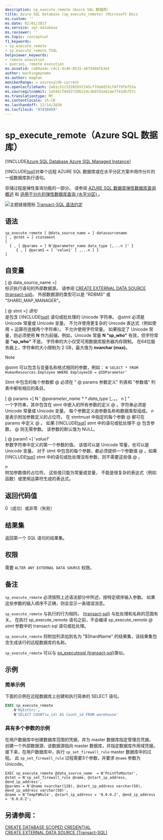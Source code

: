 ```yaml
---
description: sp_execute_remote（Azure SQL 数据库）
title: Azure SQL Database (sp_execute_remote) |Microsoft Docs
ms.custom: ''
ms.date: 02/01/2017
ms.service: sql-database
ms.reviewer: ''
ms.topic: conceptual
f1_keywords:
- sp_execute_remote
- sp_execute_remote_TSQL
helpviewer_keywords:
- remote execution
- queries, remote execution
ms.assetid: ca89aa4c-c4c1-4c46-8515-a6754667b3e5
author: markingmyname
ms.author: maghan
monikerRange: = azuresqldb-current
ms.openlocfilehash: 2ab1c51c53282b5f245cf7da0d33cf4f797bf53a
ms.sourcegitcommit: 1a544cf4dd2720b124c3697d1e62ae7741db757c
ms.translationtype: MT
ms.contentlocale: zh-CN
ms.lasthandoff: 12/14/2020
ms.locfileid: "97439459"
---
```

# <a name="sp_execute_remote-azure-sql-database"></a>sp_execute_remote（Azure SQL 数据库）
[!INCLUDE[Azure SQL Database Azure SQL Managed Instance](../../includes/applies-to-version/asdb-asdbmi.md)]

  [!INCLUDE[tsql](../../includes/tsql-md.md)]对单个远程 AZURE SQL 数据库或在水平分区方案中用作分片的一组数据库执行语句。  
  
 存储过程是弹性查询功能的一部分。  请参阅 [AZURE SQL 数据库弹性数据库查询概述](/azure/azure-sql/database/elastic-query-overview) 和 [适用于分片的弹性数据库查询 (水平分区) ](/azure/azure-sql/database/elastic-query-horizontal-partitioning)。  
  
 ![主题链接图标](../../database-engine/configure-windows/media/topic-link.gif "“主题链接”图标") [Transact-SQL 语法约定](../../t-sql/language-elements/transact-sql-syntax-conventions-transact-sql.md)  
  
## <a name="syntax"></a>语法  
  
```  
sp_execute_remote [ @data_source_name = ] datasourcename  
[ , @stmt = ] statement  
[   
  { , [ @params = ] N'@parameter_name data_type [,...n ]' }   
     { , [ @param1 = ] 'value1' [ ,...n ] }  
]  
```  
  
## <a name="arguments"></a>自变量  
 [ \@ data_source_name =]   
 标识执行语句的外部数据源。 请参阅 [CREATE EXTERNAL DATA SOURCE &#40;transact-sql&#41;](../../t-sql/statements/create-external-data-source-transact-sql.md)。 外部数据源的类型可以是 "RDBMS" 或 "SHARD_MAP_MANAGER"。  
  
 [ \@ stmt =] *语句*  
 是包含 [!INCLUDE[tsql](../../includes/tsql-md.md)] 语句或批处理的 Unicode 字符串。 \@stmt 必须是 Unicode 常量或 Unicode 变量。 不允许使用更复杂的 Unicode 表达式（例如使用 + 运算符连接两个字符串）。 不允许使用字符常量。 如果指定了 Unicode 常量，则必须使用 **N** 作为前缀。例如，Unicode 常量 **N "sp_who"** 有效，但字符常量 **"sp_who"** 不是。 字符串的大小仅受可用数据库服务器内存限制。 在64位服务器上，字符串的大小限制为 2 GB，最大值为 **nvarchar (max)**。  
  
> [!NOTE]  
>  \@stmt 可以包含与变量名称格式相同的参数，例如： `N'SELECT * FROM HumanResources.Employee WHERE EmployeeID = @IDParameter'`  
  
 Stmt 中包含的每个参数都 \@ 必须在 " \@ params 参数定义" 列表和 "参数值" 列表中都有相应的条目。  
  
 [ \@ params =] N ' \@*parameter_name * * data_type* [,.。。 *n* ] "  
 一个字符串，其中包含在 stmt 中嵌入的所有参数的定义 \@ 。字符串必须是 Unicode 常量或 Unicode 变量。 每个参数定义由参数名称和数据类型组成。 *n* 是表示附加参数定义的占位符。 在 stmtmust 中指定的每个参数 \@ 都可在 params 中定义 \@ 。 如果 [!INCLUDE[tsql](../../includes/tsql-md.md)] stmt 中的语句或批处理不 \@ 包含参数， \@ 则无需参数。 该参数的默认值为 NULL。  
  
 [ \@ param1 =] '*value1*'  
 参数字符串中定义的第一个参数的值。 该值可以是 Unicode 常量，也可以是 Unicode 变量。 对于 stmt 中包含的每个参数，都必须提供一个参数值 \@ 。如果 [!INCLUDE[tsql](../../includes/tsql-md.md)] stmt 中的语句或批处理没有参数，则不需要这些值 \@ 。  
  
 *n*  
 附加参数值的占位符。 这些值只能为常量或变量， 不能是很复杂的表达式（例如函数）或使用运算符生成的表达式。  
  
## <a name="return-code-values"></a>返回代码值  
 0（成功）或非零（失败）  
  
## <a name="result-sets"></a>结果集  
 返回第一个 SQL 语句的结果集。  
  
## <a name="permissions"></a>权限  
 需要 `ALTER ANY EXTERNAL DATA SOURCE` 权限。  
  
## <a name="remarks"></a>备注  
 `sp_execute_remote` 必须按照上述语法部分中所述，按特定顺序输入参数。 如果这些参数的输入顺序不正确，则会显示一条错误消息。  
  
 `sp_execute_remote` 与执行的行为相同， [&#40;transact-sql&#41;](../../t-sql/language-elements/execute-transact-sql.md) 与批处理和名称的范围有关。 在执行 sp_execute_remote 语句之前，不会编译 sp_execute_remote *\@ stmt* 参数中的 transact-sql 语句或批处理。  
  
 `sp_execute_remote` 将附加列添加到名为 "$ShardName" 的结果集，该结果集包含生成该行的远程数据库的名称。  
  
 `sp_execute_remote` 可以与 [sp_executesql &#40;transact-sql&#41;](../../relational-databases/system-stored-procedures/sp-executesql-transact-sql.md)类似。  
  
## <a name="examples"></a>示例  
### <a name="simple-example"></a>简单示例  
 下面的示例在远程数据库上创建和执行简单的 SELECT 语句。  
  
```sql  
EXEC sp_execute_remote  
    N'MyExtSrc',  
    N'SELECT COUNT(w_id) AS Count_id FROM warehouse'   
```  
  
### <a name="example-with-multiple-parameters"></a>具有多个参数的示例  
在用户数据库中创建数据库范围的凭据，并为 master 数据库指定管理员凭据。 创建一个外部数据源，该数据源指向 master 数据库，并指定数据库作用域凭据。 接下来，在用户数据库中，执行 `sp_set_firewall_rule` master 数据库中的过程。 此 `sp_set_firewall_rule` 过程需要3个参数，并要求 `@name` 参数为 Unicode。

```
EXEC sp_execute_remote @data_source_name  = N'PointToMaster', 
@stmt = N'sp_set_firewall_rule @name, @start_ip_address, @end_ip_address', 
@params = N'@name nvarchar(128), @start_ip_address varchar(50), @end_ip_address varchar(50)',
@name = N'TempFWRule', @start_ip_address = '0.0.0.2', @end_ip_address = '0.0.0.2';
```

## <a name="see-also"></a>另请参阅：

[CREATE DATABASE SCOPED CREDENTIAL](../../t-sql/statements/create-database-scoped-credential-transact-sql.md)  
[CREATE EXTERNAL DATA SOURCE (Transact-SQL)](../../t-sql/statements/create-external-data-source-transact-sql.md)  
